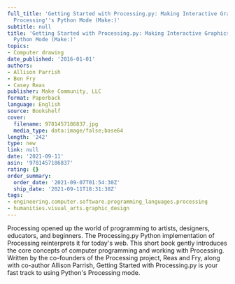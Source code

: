 ```yaml
---
full_title: 'Getting Started with Processing.py: Making Interactive Graphics with
  Processing''s Python Mode (Make:)'
subtitle: null
title: 'Getting Started with Processing.py: Making Interactive Graphics with Processing''s
  Python Mode (Make:)'
topics:
- Computer drawing
date_published: '2016-01-01'
authors:
- Allison Parrish
- Ben Fry
- Casey Reas
publisher: Make Community, LLC
format: Paperback
language: English
source: Bookshelf
cover:
  filename: 9781457186837.jpg
  media_type: data:image/false;base64
length: '242'
type: new
link: null
date: '2021-09-11'
asin: '9781457186837'
rating: {}
order_summary:
  order_date: '2021-09-07T01:54:30Z'
  ship_date: '2021-09-11T18:31:38Z'
tags:
- engineering.computer.software.programming_languages.processing
- humanities.visual_arts.graphic_design
---
```

Processing opened up the world of programming to artists, designers, educators, and beginners. The Processing.py Python implementation of Processing reinterprets it for today's web. This short book gently introduces the core concepts of computer programming and working with Processing. Written by the co-founders of the Processing project, Reas and Fry, along with co-author Allison Parrish, Getting Started with Processing.py is your fast track to using Python's Processing mode.
